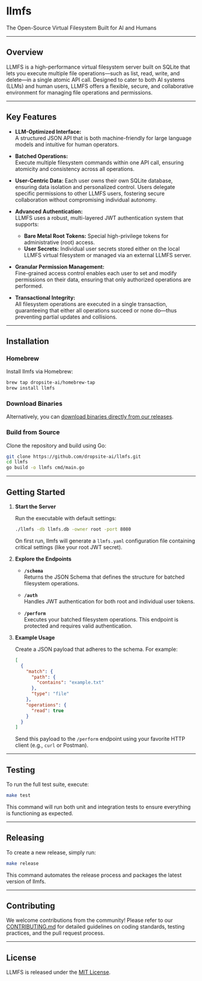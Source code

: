 # llmfs

The Open-Source Virtual Filesystem Built for AI and Humans

---

## Overview

LLMFS is a high-performance virtual filesystem server built on SQLite that lets you execute multiple file operations—such as list, read, write, and delete—in a single atomic API call. Designed to cater to both AI systems (LLMs) and human users, LLMFS offers a flexible, secure, and collaborative environment for managing file operations and permissions.

---

## Key Features

- **LLM-Optimized Interface:**  
  A structured JSON API that is both machine-friendly for large language models and intuitive for human operators.

- **Batched Operations:**  
  Execute multiple filesystem commands within one API call, ensuring atomicity and consistency across all operations.

- **User-Centric Data:** Each user owns their own SQLite database, ensuring data isolation and personalized control. Users delegate specific permissions to other LLMFS users, fostering secure collaboration without compromising individual autonomy.

- **Advanced Authentication:**  
  LLMFS uses a robust, multi-layered JWT authentication system that supports:
  - **Bare Metal Root Tokens:** Special high-privilege tokens for administrative (root) access.
  - **User Secrets:** Individual user secrets stored either on the local LLMFS virtual filesystem or managed via an external LLMFS server.

- **Granular Permission Management:**  
  Fine-grained access control enables each user to set and modify permissions on their data, ensuring that only authorized operations are performed.

- **Transactional Integrity:**  
  All filesystem operations are executed in a single transaction, guaranteeing that either all operations succeed or none do—thus preventing partial updates and collisions.

---

## Installation

### Homebrew

Install llmfs via Homebrew:

```bash
brew tap dropsite-ai/homebrew-tap
brew install llmfs
```

### Download Binaries

Alternatively, you can [download binaries directly from our releases](https://github.com/dropsite-ai/llmfs/releases).

### Build from Source

Clone the repository and build using Go:

```bash
git clone https://github.com/dropsite-ai/llmfs.git
cd llmfs
go build -o llmfs cmd/main.go
```

---

## Getting Started

1. **Start the Server**

   Run the executable with default settings:

   ```bash
   ./llmfs -db llmfs.db -owner root -port 8080
   ```

   On first run, llmfs will generate a `llmfs.yaml` configuration file containing critical settings (like your root JWT secret).

2. **Explore the Endpoints**

   - **`/schema`**  
     Returns the JSON Schema that defines the structure for batched filesystem operations.
     
   - **`/auth`**  
     Handles JWT authentication for both root and individual user tokens.
     
   - **`/perform`**  
     Executes your batched filesystem operations. This endpoint is protected and requires valid authentication.

3. **Example Usage**

   Create a JSON payload that adheres to the schema. For example:

   ```json
   [
     {
       "match": {
         "path": {
           "contains": "example.txt"
         },
         "type": "file"
       },
       "operations": {
         "read": true
       }
     }
   ]
   ```

   Send this payload to the `/perform` endpoint using your favorite HTTP client (e.g., `curl` or Postman).

---

## Testing

To run the full test suite, execute:

```bash
make test
```

This command will run both unit and integration tests to ensure everything is functioning as expected.

---

## Releasing

To create a new release, simply run:

```bash
make release
```

This command automates the release process and packages the latest version of llmfs.

---

## Contributing

We welcome contributions from the community! Please refer to our [CONTRIBUTING.md](CONTRIBUTING.md) for detailed guidelines on coding standards, testing practices, and the pull request process.

---

## License

LLMFS is released under the [MIT License](LICENSE).